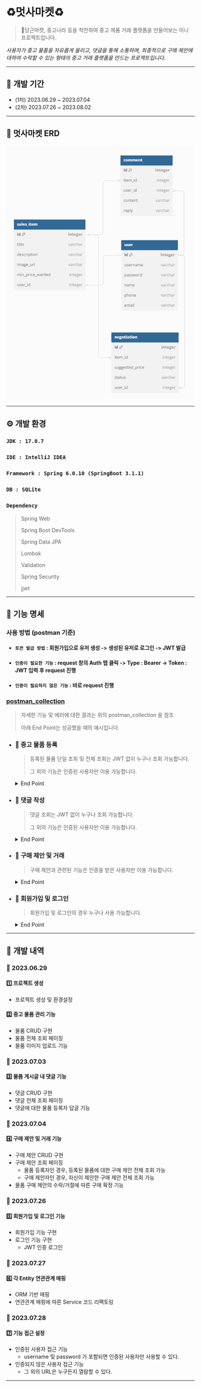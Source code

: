# ♻️멋사마켓♻️
> 🥕당근마켓, 중고나라 등을 착안하여 중고 제품 거래 플랫폼을 만들어보는 미니 프로젝트입니다.

_사용자가 중고 물품을 자유롭게 올리고, 댓글을 통해 소통하며, 최종적으로 구매 제안에 대하여 수락할 수 있는 형태의 
중고 거래 플랫폼을 만드는 프로젝트입니다._

*****

## 📅 개발 기간
- (1차) 2023.06.29 ~ 2023.07.04
- (2차) 2023.07.26 ~ 2023.08.02

*****

## 📌 멋사마켓 ERD

![멋사마켓 ERD](ERD.png)

*****

## ⚙️ 개발 환경
### `JDK : 17.0.7`
### `IDE : IntelliJ IDEA`
### `Framework : Spring 6.0.10 (SpringBoot 3.1.1)`
### `DB : SQLite`
### `Dependency`
> Spring Web
> 
> Spring Boot DevTools
> 
> Spring Data JPA
> 
> Lombok
> 
> Validation
> 
> Spring Security
> 
> jjwt

*****

## 📃 기능 명세
### 사용 방법 (postman 기준)
- #### `토큰 발급 방법` : 회원가입으로 유저 생성 -> 생성된 유저로 로그인 -> JWT 발급
- #### `인증이 필요한 기능` : request 창의 Auth 탭 클릭 -> Type : Bearer -> Token : JWT 입력 후 request 진행
- #### `인증이 필요하지 않은 기능` : 바로 request 진행

### [postman_collection](https://documenter.getpostman.com/view/28054688/2s9XxtxFW1)
  > 자세한 기능 및 에러에 대한 결과는 위의 postman_collection 을 참조
  > 
  > 아래 End Point는 성공했을 때의 예시입니다.

- ### 📌 중고 물품 등록
  > 등록된 물품 단일 조회 및 전체 조회는 JWT 없이 누구나 조회 가능합니다.
  > 
  > 그 외의 기능은 인증된 사용자만 이용 가능합니다.

  <details>
  <summary>End Point</summary>
  <div>

  ### ➡️ 물품 등록
  
  ### `POST /items`

  Request Body:
  ```json
  {
      "title": "테스트1",
      "description": "테스트 설명",
      "minPriceWanted": 1000000,
      "username": "유저1",
      "password": "1234"
  }
  ```
  Response Status: 200
  
  Response Body:
  ```json
  {
      "message": "등록이 완료되었습니다."
  }
  ```

  ### ➡️ 등록된 물품 전체 조회
  
  ### `GET /items?page={page}&limit={limit}`
  
  Request Body: 없음
  
  Response Status: 200
  
  Response Body:
  
  ```json
  {
      "content": [
            {
                "id": 1,
                "title": "테스트 제목2",
                "username": "유저1",
                "description": "테스트 설명",
                "minPriceWanted": 1250000,
                "imageUrl": "/static/1/itemImage_1.jpg",
                "status": "판매 완료"
          },
            {
              "id": 2,
              "title": "테스트1",
              "username": "유저1",
              "description": "테스트 설명",
              "minPriceWanted": 1000000,
              "imageUrl": null,
              "status": "판매중"
          },
          // ...
      ],
      "totalPages": 4,
      "totalElements": 100,
      "last": false,
      "size": 25,
      "number": 1,
      "numberOfElements": 25,
      "first": false,
      "empty": false
  }
  ```
  
  ### ➡️ 등록된 물품 단일 조회
  
  ### `GET /items/{itemId}`
  
  Request Body: 없음
  
  Response Status: 200
  
  Response Body:
  
  ```json
  {
      "title": "테스트 제목2",
      "username": "유저1",
      "description": "테스트 설명",
      "minPriceWanted": 1250000,
      "status": "판매 완료"
  }
  ```
  
  ### ➡️ 물품 정보 수정
  
  ### `PUT /items/{itemId}`
  
  Request Body:
  
  ```json
  {
      "title": "테스트 제목",
      "description": "테스트 설명",
      "minPriceWanted": 1250000,
      "username": "유저1",
      "password": "1234"
  }
  ```
  Response Body:
  ```json
  {
      "message": "물품이 수정되었습니다."
  }
  ```
  
  ### ➡️ 이미지 등록
  
  ### `PUT /items/{itemId}/image`
  
  Request Body (Form Data):
  
  ```
  image:    image.(확장자) (file)
  writer:   물품 등록 작성자 1
  password: 12345
  ```
  
  Response Body:
  
  ```json
  {
      "message": "이미지가 등록되었습니다."
  }
  ```
  
  ### ➡️ 등록 물품 삭제
  
  ###  `DELETE /items/{itemId}`
  
  Request Body:
  
  ```json
  {
      "username": "유저1",
      "password": "1234"
  }
  ```
  
  Response Body:
  ```json
  {
      "message": "물품을 삭제했습니다."
  }
  ```
  
  </div>
  </details>

- ### 📌 댓글 작성
  > 댓글 조회는 JWT 없이 누구나 조회 가능합니다.
  >
  > 그 외의 기능은 인증된 사용자만 이용 가능합니다.

  <details>
  <summary>End Point</summary>
  <div>
  
  ### ➡️ 댓글 등록
  
  ### `POST /items/{itemId}/comments`
  
  Request Body:
  
  ```json
  {
      "username": "유저3",
      "password": "1234",
      "content": "할인 가능하신가요?"
  }
  ```
  
  Response Status: 200
  
  Response Body:
  
  ```json
  {
      "message": "댓글이 등록되었습니다."
  }
  ```
  
  ### ➡️ 댓글 조회
  
  ### `GET /items/{itemId}/comments`
  
  Request Body: 없음
  
  Response Status: 200
  
  Response Body:
  ```json
  {
      "content": [
          {
              "id": 1,
              "username": "유저2",
              "content": "할인 가능하신가요? 1000000 정도면 고려 가능합니다.",
              "reply": "됩니다."
          },
          {
              "id": 2,
              "username": "유저3",
              "content": "할인 가능하신가요?",
              "reply": null
          },
          // ...
      ],
      "totalPages": 4,
      "totalElements": 100,
      "last": false,
      "size": 25,
      "number": 1,
      "numberOfElements": 25,
      "first": false,
      "empty": false
  }
  ```
  
  ### ➡️ 댓글 수정
  
  ### `PUT /items/{itemId}/comments/{commentId}`
  
  Request Body:
  
    ```json
    {
        "username": "유저3",
        "password": "1234",
        "content": "할인 가능하신가요? 1000000 정도면 고려 가능합니다."
    }
    ```
  
  Response Body:
  
    ```json
    {
        "message": "댓글이 수정되었습니다."
    }
    ```
  
  ### ➡️ 댓글에 답글 등록
  
  ### `PUT /items/{itemId}/comments/{commentId}/reply`
  
  Request Body:
  
  ```json
  {
      "username": "유저1",
      "password": "1234",
      "reply": "됩니다."
  }
  ```
  
  Response Body:
  
  ```json
  {
      "message": "댓글에 답변이 추가되었습니다."
  }
  ```
  
  ### ➡️ 댓글 삭제
  
  ### `DELETE /items/{itemId}/comments/{commentId}`
  
  Request Body:
  
  ```json
  {
      "username": "유저3",
      "password": "1234"
  }
  ```
  
  Response Body:
  ```json
  {
      "message": "댓글을 삭제했습니다."
  }
  ```
  
  </div>
  </details>

- ### 📌 구매 제안 및 거래
  > 구매 제안과 관련된 기능은 인증을 받은 사용자만 이용 가능합니다.

  <details>
  <summary>End Point</summary>
  <div>
  
  ### ➡️ 구매 제안 등록
  
  ### `POST /items/{itemId}/proposal`
  
  Request Body:
  
  ```json
  {
      "username": "유저3",
      "password": "1234",
      "suggestedPrice": 1000000
  }
  ```
  
  Response Status: 200
  
  Response Body:
  
  ```json
  {
      "message": "구매 제안이 등록되었습니다."
  }
  ```
  
  ### ➡️ 등록된 구매 제안 조회
    - ### 물품 등록자 조회
      ### `GET /items/{itemId}/proposals?username=유저1&password=1234&page=1`
  
      Request Body: 없음
  
      Response Status: 200
  
      Response Body:
  
  ```json
  {
      "content": [
          {
              "id": 1,
              "username": "유저2",
              "suggestedPrice": 400000,
              "status": "제안"
          },
          {
              "id": 2,
              "username": "유저3",
              "suggestedPrice": 50000,
              "status": "거절"
          },
          // ...
      ],
      "totalPages": 4,
      "totalElements": 100,
      "last": false,
      "size": 25,
      "number": 1,
      "numberOfElements": 25,
      "first": false,
      "empty": false
  }
  ```
  
    - ### 제안 등록자 조회
      ### `GET /items/{itemId}/proposals?username=유저3&password=1234&page=1`
  
      Request Body: 없음
  
      Response Status: 200
  
      Response Body:
  
  ```json
  {
      "content": [
          {
              "id": 1,
              "username": "유저3",
              "suggestedPrice": 1200000,
              "status": "제안"
          }
          // ...
      ],
      "totalPages": 4,
      "totalElements": 100,
      "last": false,
      "size": 25,
      "number": 1,
      "numberOfElements": 25,
      "first": false,
      "empty": false
  }
  ```
  
  ### ➡️ 제안 수정 (가격 변경)
  
  ### `PUT /items/{itemId}/proposals/{proposalId}`
  
  Request Body:
  
  ```json
  {
      "username": "유저2",
      "password": "1234",
      "suggestedPrice": 1200000
  }
  ```
  
  Response Body:
  
  ```json
  {
      "message": "제안이 수정되었습니다."
  }
  ```
  
  ### ➡️ 제안 수정 (제안 상태 변경)
  
  ### `PUT /items/{itemId}/proposals/{proposalId}`
  
  Request Body:
  
  ```json
  {
      "username": "유저1",
      "password": "1234",
      "status": "수락" or "거절"
  }
  ```
  
  Response Body:
  
  ```json
  {
      "message": "제안의 상태가 변경되었습니다."
  }
  ```
  
  ### ➡️ 거래 확정
  
  ### `PUT /items/{itemId}/proposals/{proposalId}`
  
  Request Body:
  
  ```json
  {
      "username": "유저2",
      "password": "1234",
      "status": "확정"
  }
  ```
  
  Response Body:
  
  ```json
  {
      "message": "구매가 확정되었습니다."
  }
  ```

  ### ➡️ 제안 삭제

  ### `DELETE /items/{itemId}/proposals/{proposalId}`

  Request Body:

  ```json
  {
      "username": "유저3",
      "password": "1234"
  }
  ```

  Response Body:

  ```json
  {
      "message": "제안을 삭제했습니다."
  }
  ```
  
  </div>
  </details>

- ### 📌 회원가입 및 로그인
  > 회원가입 및 로그인의 경우 누구나 사용 가능합니다.

  <details>
  <summary>End Point</summary>
  <div>

  ### ➡️ 회원가입

  ### `POST /users/register`

  Request Body:

  ```json
  {
    "username" : "유저1",
    "password" : "1234",
    "passwordCheck" : "1234",
    "name" : "이름1",
    "phone" : "010-1234-1234",
    "email" : "유저1@gmail.com"
  }
  ```

  Response Body:

  ```json
  {
      "message": "회원가입이 완료되었습니다."
  }
  ```

  ### ➡️ 로그인 (토큰 발급)

  ### `POST /users/login`

  Request Body:

  ```json
  {
    "username" : "유저1",
    "password" : "1234"
  }
  ```

  Response Body:

  ```json
  {
      "token": "eyJhbGciOiJIUzUxMiJ9.
          eyJzdWIiOiLsnKDsoIAxIiwiaWF0IjoxNjkwNzMyODUwLCJleHAiOjE2OTA3MzY0NTB9.
          DNKXJZohjnNwC_dV8_w5uWZqwBHwTYZTKQrHRS3l4KmRoXOhFIp_GoPYFaYNEV8OCbGlb4
          QZusOlCIWG9tdVHg"
  }
  ```

  </div>
  </details>

*****

## 📃 개발 내역
### 📆 2023.06.29
#### 1️⃣ 프로젝트 생성
- 프로젝트 생성 및 환경설정

#### 2️⃣ 중고 물품 관리 기능
- 물품 CRUD 구현
- 물품 전체 조회 페이징
- 물품 이미지 업로드 기능

### 📆 2023.07.03
#### 3️⃣ 물품 게시글 내 댓글 기능
- 댓글 CRUD 구현
- 댓글 전체 조회 페이징
- 댓글에 대한 물품 등록자 답글 기능

### 📆 2023.07.04
#### 4️⃣ 구매 제안 및 거래 기능
- 구매 제안 CRUD 구현
- 구매 제안 조회 페이징
  - 물품 등록자인 경우, 등록된 물품에 대한 구매 제안 전체 조회 가능
  - 구매 제안자인 경우, 자신이 제안한 구매 제안 전체 조회 가능
- 물품 구매 제안의 수락/거절에 따른 구매 확정 기능

### 📆 2023.07.26
#### 5️⃣ 회원가입 및 로그인 기능
- 회원가입 기능 구현
- 로그인 기능 구현
  - JWT 인증 로그인

### 📆 2023.07.27
#### 6️⃣ 각 Entity 연관관계 매핑
- ORM 기반 매핑
- 연관관계 매핑에 따른 Service 코드 리팩토링 

### 📆 2023.07.28
#### 7️⃣ 기능 접근 설정
- 인증된 사용자 접근 기능
  - username 및 password 가 포함되면 인증된 사용자만 사용할 수 있다.
- 인증되지 않은 사용자 접근 기능
  - 그 외의 URL은 누구든지 열람할 수 있다.

*****